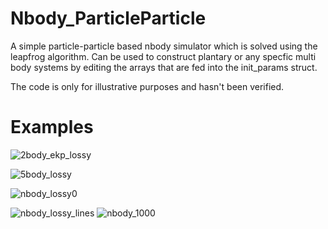 # Nbody_ParticleParticle

A simple particle-particle based nbody simulator which is solved using the leapfrog algorithm.
Can be used to construct plantary or any specfic multi body systems by editing the arrays that are fed into the init_params struct.

The code is only for illustrative purposes and hasn't been verified.

# Examples
![2body_ekp_lossy](https://user-images.githubusercontent.com/81137805/135306535-49ca67bc-09db-43b1-b9bf-827673e0beaf.gif)


![5body_lossy](https://user-images.githubusercontent.com/81137805/135307724-d1cffcbf-7801-4561-b1a8-a1297ae4e699.gif)

![nbody_lossy0](https://user-images.githubusercontent.com/81137805/135315066-ed9ccc9b-1126-49e3-aa0d-fd171c184c30.gif) 

![nbody_lossy_lines](https://user-images.githubusercontent.com/81137805/135316218-16b0c158-3d4a-4cf6-8ef6-836442e83c18.gif)
![nbody_1000](https://user-images.githubusercontent.com/81137805/135320003-4e89dd88-e253-401d-9beb-25669628cec3.gif)
